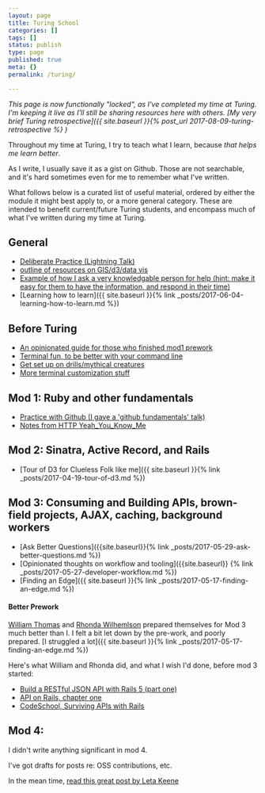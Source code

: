 ```yaml
---
layout: page
title: Turing School
categories: []
tags: []
status: publish
type: page
published: true
meta: {}
permalink: /turing/

---
```


_This page is now functionally "locked", as I've completed my time at Turing. I'm keeping it live as I'll still be sharing resources here with others. [My very brief Turing retrospective]({{ site.baseurl }}{% post_url 2017-08-09-turing-retrospective %}
)_


Throughout my time at Turing, I try to teach what I learn, because _that helps me learn better_.

As I write, I usually save it as a gist on Github. Those are not searchable, and it's hard sometimes even for me to remember what I've written.

What follows below is a curated list of useful material, ordered by either the module it might best apply to, or a more general category. These are intended to benefit current/future Turing students, and encompass much of what I've written during my time at Turing.

## General

*   [Deliberate Practice (Lightning Talk)](https://gist.github.com/josh-works/65802ebf3c90025b113b52cbf6a79c71)
*   [outline of resources on GIS/d3/data vis](https://gist.github.com/josh-works/084d8aaa6ddb405236e293f485982e4e)
*   [Example of how I ask a very knowledgable person for help (hint: make it easy for them to have the information, and respond in their time)](https://gist.github.com/josh-works/9a386cd033dec833b65257af6eaa4fbc)
* [Learning how to learn]({{ site.baseurl }}{% link _posts/2017-06-04-learning-how-to-learn.md %})

## Before Turing

*   [An opinionated guide for those who finished mod1 prework](https://gist.github.com/josh-works/9366bece56a2b10a814ec727a8f6b45e)
*   [Terminal fun, to be better with your command line](https://gist.github.com/josh-works/83fc75e684b4dd2d52b385a67ced4d9b)
*   [Get set up on drills/mythical creatures](https://gist.github.com/josh-works/ac68a974cb9e0d73d663ea6c8cf3e8d8)
*   [More terminal customization stuff](https://gist.github.com/josh-works/7f2e6c82d22dca6e9fbc029c8b17703d)

## Mod 1: Ruby and other fundamentals

* [Practice with Github (I gave a 'github fundamentals' talk)](https://github.com/josh-works/git_practice)
* [Notes from HTTP Yeah_You_Know_Me](https://gist.github.com/josh-works/59b17f5aa8d3ab7ac899c7a4a2fae92d)

## Mod 2: Sinatra, Active Record, and Rails

* [Tour of D3 for Clueless Folk like me]({{ site.baseurl }}{% link _posts/2017-04-19-tour-of-d3.md %})

## Mod 3: Consuming and Building APIs, brown-field projects, AJAX, caching, background workers

* [Ask Better Questions]({{site.baseurl}}{% link _posts/2017-05-29-ask-better-questions.md %})
* [Opinionated thoughts on workflow and tooling]({{site.baseurl}} {% link _posts/2017-05-27-developer-workflow.md %})
* [Finding an Edge]({{ site.baseurl }}{% link _posts/2017-05-17-finding-an-edge.md %})

#### Better Prework

[William Thomas](https://www.turing.io/alumni/william-thomas) and [Rhonda Wilhemlson](https://www.turing.io/alumni/rhonda-wilhelmson) prepared themselves for Mod 3 much better than I. I felt a bit let down by the pre-work, and poorly prepared. [I struggled a lot]({{ site.baseurl }}{% link _posts/2017-05-17-finding-an-edge.md %})

Here's what William and Rhonda did, and what I wish I'd done, before mod 3 started:

- [Build a RESTful JSON API with Rails 5 (part one)](https://scotch.io/tutorials/build-a-restful-json-api-with-rails-5-part-one)
- [API on Rails, chapter one](http://apionrails.icalialabs.com/book/chapter_one)
- [CodeSchool, Surviving APIs with Rails](https://www.codeschool.com/courses/surviving-apis-with-rails)


## Mod 4:

I didn't write anything significant in mod 4.

I've got drafts for posts re: OSS contributions, etc.

In the mean time, [read this great post by Leta Keene](https://medium.com/@letakeane/contributing-to-open-source-the-sharks-are-photoshopped-47e22db1ab86)

